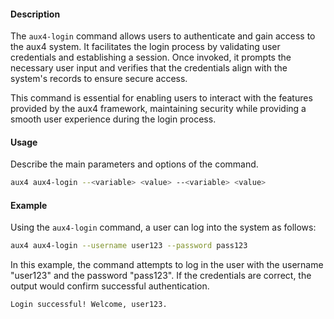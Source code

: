 #### Description

The `aux4-login` command allows users to authenticate and gain access to the aux4 system. It facilitates the login process by validating user credentials and establishing a session. Once invoked, it prompts the necessary user input and verifies that the credentials align with the system's records to ensure secure access.

This command is essential for enabling users to interact with the features provided by the aux4 framework, maintaining security while providing a smooth user experience during the login process.

#### Usage

Describe the main parameters and options of the command.

```bash
aux4 aux4-login --<variable> <value> --<variable> <value>
```

#### Example

Using the `aux4-login` command, a user can log into the system as follows:

```bash
aux4 aux4-login --username user123 --password pass123
```

In this example, the command attempts to log in the user with the username "user123" and the password "pass123". If the credentials are correct, the output would confirm successful authentication.

```text
Login successful! Welcome, user123.
```
